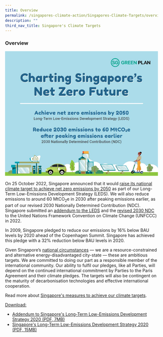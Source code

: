 ```yaml
---
title: Overview
permalink: /singapores-climate-action/Singapores-Climate-Targets/overview/
description: ""
third_nav_title: Singapore's Climate Targets
---
```

### Overview

![](/images/infopic%20slide%201_Cropped.jpg)

On 25 October 2022, Singapore announced that it would [raise its national climate target to achieve net zero emissions by 2050](https://www.nccs.gov.sg/media/press-releases/singapore-commits-to-achieve-net-zero/) as part of our Long-Term Low-Emissions Development Strategy (LEDS). We will also reduce emissions to around 60 MtCO<sub>2</sub>e in 2030 after peaking emissions earlier, as part of our revised 2030 Nationally Determined Contribution (NDC). Singapore submitted an [addendum to the LEDS](/media/publications/singapores-long-term-low-emissions-development-strategy/) and the [revised 2030 NDC](https://unfccc.int/sites/default/files/NDC/2022-11/Singapore%20Second%20Update%20of%20First%20NDC.pdf) to the United Nations Framework Convention on Climate Change (UNFCCC) in 2022.

In 2009, Singapore pledged to reduce our emissions by 16% below BAU levels by 2020 ahead of the Copenhagen Summit. Singapore has achieved this pledge with a 32% reduction below BAU levels in 2020.

Given Singapore’s [national circumstances](/singapores-climate-action/overview/national-circumstances/) — we are a resource-constrained and alternative energy-disadvantaged city-state — these are ambitious targets. We are committed to doing our part as a responsible member of the international community. Our ability to fulfil our pledges, like all Parties, will depend on the continued international commitment by Parties to the Paris Agreement and their climate pledges. The targets will also be contingent on the maturity of decarbonisation technologies and effective international cooperation.

Read more about [Singapore's measures to achieve our climate targets](/singapores-climate-action/mitigation-efforts/overview).

<u>Download:</u>
* [Addendum to Singapore's Long-Term Low-Emissions Development Strategy 2020 (PDF, 7MB)](/files/docs/default-source/publications/nccsleds_addendum_2022.pdf)
* [Singapore's Long-Term Low-Emissions Development Strategy 2020 (PDF, 15MB)](/files/docs/default-source/publications/nccsleds.pdf)